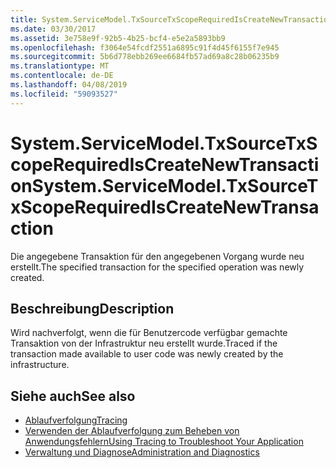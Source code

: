 ```yaml
---
title: System.ServiceModel.TxSourceTxScopeRequiredIsCreateNewTransaction
ms.date: 03/30/2017
ms.assetid: 3e758e9f-92b5-4b25-bcf4-e5e2a5893bb9
ms.openlocfilehash: f3064e54fcdf2551a6895c91f4d45f6155f7e945
ms.sourcegitcommit: 5b6d778ebb269ee6684fb57ad69a8c28b06235b9
ms.translationtype: MT
ms.contentlocale: de-DE
ms.lasthandoff: 04/08/2019
ms.locfileid: "59093527"
---
```

# <a name="systemservicemodeltxsourcetxscoperequirediscreatenewtransaction"></a><span data-ttu-id="1cc50-102">System.ServiceModel.TxSourceTxScopeRequiredIsCreateNewTransaction</span><span class="sxs-lookup"><span data-stu-id="1cc50-102">System.ServiceModel.TxSourceTxScopeRequiredIsCreateNewTransaction</span></span>
<span data-ttu-id="1cc50-103">Die angegebene Transaktion für den angegebenen Vorgang wurde neu erstellt.</span><span class="sxs-lookup"><span data-stu-id="1cc50-103">The specified transaction for the specified operation was newly created.</span></span>  
  
## <a name="description"></a><span data-ttu-id="1cc50-104">Beschreibung</span><span class="sxs-lookup"><span data-stu-id="1cc50-104">Description</span></span>  
 <span data-ttu-id="1cc50-105">Wird nachverfolgt, wenn die für Benutzercode verfügbar gemachte Transaktion von der Infrastruktur neu erstellt wurde.</span><span class="sxs-lookup"><span data-stu-id="1cc50-105">Traced if the transaction made available to user code was newly created by the infrastructure.</span></span>  
  
## <a name="see-also"></a><span data-ttu-id="1cc50-106">Siehe auch</span><span class="sxs-lookup"><span data-stu-id="1cc50-106">See also</span></span>

- [<span data-ttu-id="1cc50-107">Ablaufverfolgung</span><span class="sxs-lookup"><span data-stu-id="1cc50-107">Tracing</span></span>](../../../../../docs/framework/wcf/diagnostics/tracing/index.md)
- [<span data-ttu-id="1cc50-108">Verwenden der Ablaufverfolgung zum Beheben von Anwendungsfehlern</span><span class="sxs-lookup"><span data-stu-id="1cc50-108">Using Tracing to Troubleshoot Your Application</span></span>](../../../../../docs/framework/wcf/diagnostics/tracing/using-tracing-to-troubleshoot-your-application.md)
- [<span data-ttu-id="1cc50-109">Verwaltung und Diagnose</span><span class="sxs-lookup"><span data-stu-id="1cc50-109">Administration and Diagnostics</span></span>](../../../../../docs/framework/wcf/diagnostics/index.md)
